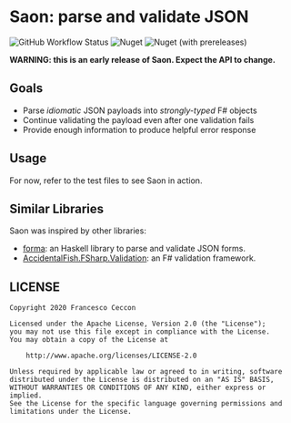 # Saon: parse and validate JSON

![GitHub Workflow Status](https://img.shields.io/github/workflow/status/fracek/Saon/Build)
![Nuget](https://img.shields.io/nuget/v/Saon)
![Nuget (with prereleases)](https://img.shields.io/nuget/vpre/Saon)


**WARNING: this is an early release of Saon. Expect the API to change.**

## Goals

 - Parse _idiomatic_ JSON payloads into _strongly-typed_ F# objects
 - Continue validating the payload even after one validation fails
 - Provide enough information to produce helpful error response
 
## Usage

For now, refer to the test files to see Saon in action.


## Similar Libraries

Saon was inspired by other libraries:

 - [forma](https://github.com/mrkkrp/forma): an Haskell library to parse and validate JSON forms.
 - [AccidentalFish.FSharp.Validation](https://github.com/JamesRandall/AccidentalFish.FSharp.Validation): an F# validation framework.
 
 
## LICENSE

    Copyright 2020 Francesco Ceccon
    
    Licensed under the Apache License, Version 2.0 (the "License");
    you may not use this file except in compliance with the License.
    You may obtain a copy of the License at
    
        http://www.apache.org/licenses/LICENSE-2.0
    
    Unless required by applicable law or agreed to in writing, software
    distributed under the License is distributed on an "AS IS" BASIS,
    WITHOUT WARRANTIES OR CONDITIONS OF ANY KIND, either express or implied.
    See the License for the specific language governing permissions and
    limitations under the License.
 
